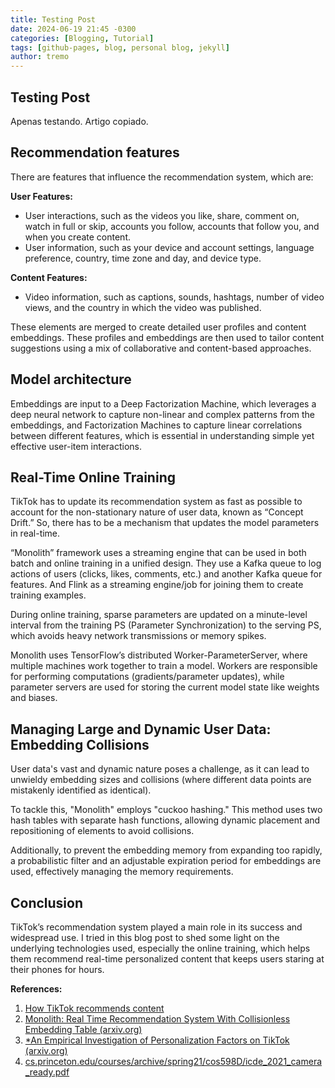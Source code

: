 ```yaml
---
title: Testing Post
date: 2024-06-19 21:45 -0300
categories: [Blogging, Tutorial]
tags: [github-pages, blog, personal blog, jekyll]
author: tremo
---
```


## Testing Post
Apenas testando. Artigo copiado.

## Recommendation features

There are features that influence the recommendation system, which are:

**User Features:**

- User interactions, such as the videos you like, share, comment on, watch in full or skip, accounts you follow, accounts that follow you, and when you create content.
- User information, such as your device and account settings, language preference, country, time zone and day, and device type.

**Content Features:**

- Video information, such as captions, sounds, hashtags, number of video views, and the country in which the video was published.

These elements are merged to create detailed user profiles and content embeddings. These profiles and embeddings are then used to tailor content suggestions using a mix of collaborative and content-based approaches.

## Model architecture

Embeddings are input to a Deep Factorization Machine, which leverages a deep neural network to capture non-linear and complex patterns from the embeddings, and Factorization Machines to capture linear correlations between different features, which is essential in understanding simple yet effective user-item interactions.


## Real-Time Online Training

TikTok has to update its recommendation system as fast as possible to account for the non-stationary nature of user data, known as “Concept Drift.” So, there has to be a mechanism that updates the model parameters in real-time.

“Monolith” framework uses a streaming engine that can be used in both batch and online training in a unified design. They use a Kafka queue to log actions of users (clicks, likes, comments, etc.) and another Kafka queue for features. And Flink as a streaming engine/job for joining them to create training examples.

During online training, sparse parameters are updated on a minute-level interval from the training PS (Parameter Synchronization) to the serving PS, which avoids heavy network transmissions or memory spikes.


Monolith uses TensorFlow’s distributed Worker-ParameterServer, where multiple machines work together to train a model. Workers are responsible for performing computations (gradients/parameter updates), while parameter servers are used for storing the current model state like weights and biases.

## Managing Large and Dynamic User Data: Embedding Collisions

User data's vast and dynamic nature poses a challenge, as it can lead to unwieldy embedding sizes and collisions (where different data points are mistakenly identified as identical).

To tackle this, "Monolith" employs "cuckoo hashing." This method uses two hash tables with separate hash functions, allowing dynamic placement and repositioning of elements to avoid collisions.

Additionally, to prevent the embedding memory from expanding too rapidly, a probabilistic filter and an adjustable expiration period for embeddings are used, effectively managing the memory requirements.

## Conclusion

TikTok’s recommendation system played a main role in its success and widespread use. I tried in this blog post to shed some light on the underlying technologies used, especially the online training, which helps them recommend real-time personalized content that keeps users staring at their phones for hours.

**References:**

1. [How TikTok recommends content](https://support.tiktok.com/en/using-tiktok/exploring-videos/how-tiktok-recommends-content)
2. [Monolith: Real Time Recommendation System With Collisionless Embedding Table (arxiv.org)](https://arxiv.org/pdf/2209.07663.pdf)
3. [*An Empirical Investigation of Personalization Factors on TikTok (arxiv.org)](https://arxiv.org/pdf/2201.12271v1.pdf)
4. [cs.princeton.edu/courses/archive/spring21/cos598D/icde_2021_camera_ready.pdf](https://www.cs.princeton.edu/courses/archive/spring21/cos598D/icde_2021_camera_ready.pdf)
